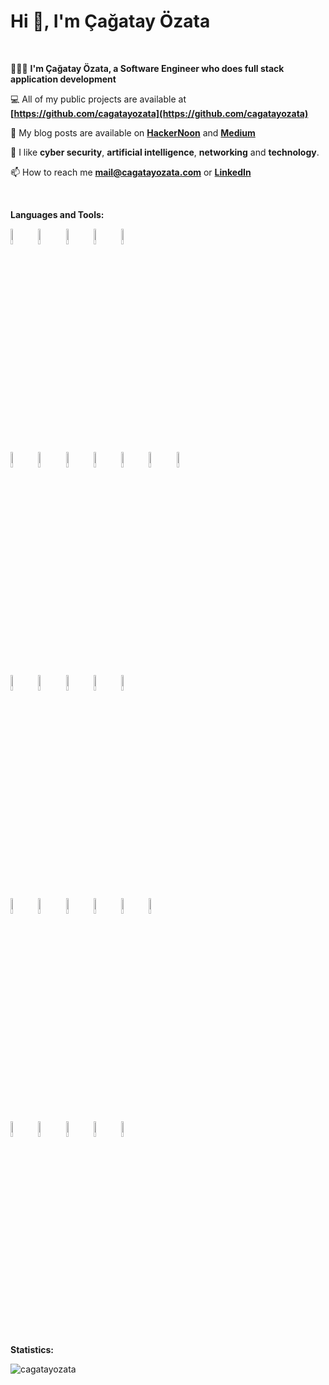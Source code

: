 <!-- Your title -->
<h1>Hi 👋, I'm Çağatay Özata</h1>

&nbsp;

<!-- Summary List -->
🧑🏻‍💻 **I'm Çağatay Özata, a Software Engineer who does full stack application development**

💻 All of my public projects are available at **[https://github.com/cagatayozata](https://github.com/cagatayozata)**

📇 My blog posts are available on **[HackerNoon](https://hackernoon.com/u/cagatayozata)** and **[Medium](https://medium.com/@cagatayozata)**

🔭 I like **cyber security**, **artificial intelligence**, **networking** and **technology**.

📫 How to reach me **mail@cagatayozata.com** or **[LinkedIn](https://www.linkedin.com/in/cagatayozata)**

&nbsp;

<!-- Languages and Tools -->
**Languages and Tools:**
<p>
  <code><img width="8%" src="https://www.vectorlogo.zone/logos/python/python-ar21.svg"></code>
  <code><img width="8%" src="https://www.vectorlogo.zone/logos/java/java-ar21.svg"></code>
  <code><img width="8%" src="https://www.vectorlogo.zone/logos/javascript/javascript-ar21.svg"></code>
  <code><img width="8%" src="https://www.vectorlogo.zone/logos/swift/swift-ar21.svg"></code>
  <code><img width="8%" src="https://www.vectorlogo.zone/logos/dartlang/dartlang-ar21.svg"></code>
</p>
<br />
<p>
  <code><img width="8%" src="https://www.vectorlogo.zone/logos/djangoproject/djangoproject-ar21.svg"></code>
  <code><img width="8%" src="https://www.vectorlogo.zone/logos/springio/springio-ar21.svg"></code>
  <code><img width="8%" src="https://www.vectorlogo.zone/logos/vuejs/vuejs-ar21.svg"></code>
  <code><img width="8%" src="https://www.vectorlogo.zone/logos/flutterio/flutterio-ar21.svg"></code>
  <code><img width="8%" src="https://www.vectorlogo.zone/logos/reactjs/reactjs-ar21.svg"></code>
  <code><img width="8%" src="https://www.vectorlogo.zone/logos/expressjs/expressjs-ar21.svg"></code>
  <code><img width="8%" src="https://www.vectorlogo.zone/logos/opencv/opencv-ar21.svg"></code>
</p>
<br />
<p>
  <code><img width="8%" src="https://www.vectorlogo.zone/logos/mysql/mysql-ar21.svg"></code>
  <code><img width="8%" src="https://www.vectorlogo.zone/logos/postgresql/postgresql-ar21.svg"></code>
  <code><img width="8%" src="https://www.vectorlogo.zone/logos/mongodb/mongodb-ar21.svg"></code>
  <code><img width="8%" src="https://www.vectorlogo.zone/logos/firebase/firebase-ar21.svg"></code>
  <code><img width="8%" src="https://www.vectorlogo.zone/logos/redis/redis-ar21.svg"></code>
</p>
<br />
<p>
  <code><img width="8%" src="https://www.vectorlogo.zone/logos/docker/docker-ar21.svg"></code>
  <code><img width="8%" src="https://www.vectorlogo.zone/logos/nginx/nginx-ar21.svg"></code>
  <code><img width="8%" src="https://www.vectorlogo.zone/logos/amazon_aws/amazon_aws-ar21.svg"></code>  
  <code><img width="8%" src="https://www.vectorlogo.zone/logos/elastic/elastic-ar21.svg"></code>
  <code><img width="8%" src="https://www.vectorlogo.zone/logos/apache_kafka/apache_kafka-ar21.svg"></code>
  <code><img width="8%" src="https://www.vectorlogo.zone/logos/apache_zookeeper/apache_zookeeper-ar21.svg"></code>
</p>  
<br />
<p>
  <code><img width="8%" src="https://www.vectorlogo.zone/logos/linux/linux-ar21.svg"></code>
  <code><img width="8%" src="https://www.vectorlogo.zone/logos/gnu_bash/gnu_bash-ar21.svg"></code>  
  <code><img width="8%" src="https://www.vectorlogo.zone/logos/git-scm/git-scm-ar21.svg"></code>
  <code><img width="8%" src="https://www.vectorlogo.zone/logos/atlassian_jira/atlassian_jira-ar21.svg"></code>
  <code><img width="8%" src="https://www.vectorlogo.zone/logos/bitbucket/bitbucket-ar21.svg"></code>
</p>
&nbsp;

**Statistics:**
<p><img align="left" src="https://github-readme-stats.vercel.app/api?username=cagatayozata&show_icons=true" alt="cagatayozata" /></p>
